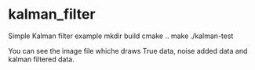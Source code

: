 # kalman_filter
Simple Kalman filter example
mkdir build
cmake ..
make
./kalman-test

You can see the image file whiche draws True data, noise added data and kalman filtered data. 

